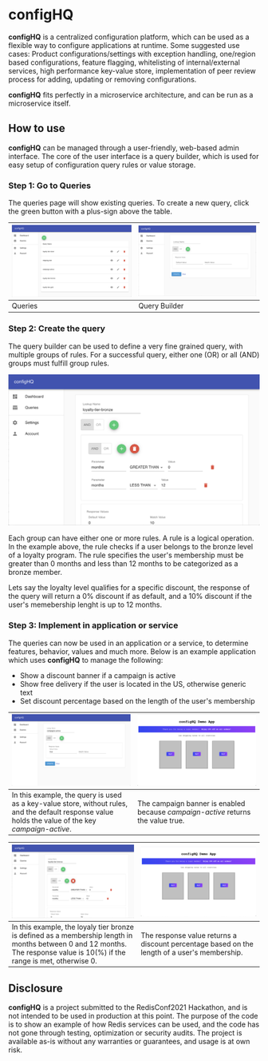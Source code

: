 # configHQ

**configHQ** is a centralized configuration platform, which can be used as a flexible way to configure applications at runtime. Some suggested use cases: Product configurations/settings with exception handling, one/region based configurations, feature flagging, whitelisting of internal/external services, high performance key-value store, implementation of peer review process for adding, updating or removing configurations.

**configHQ** fits perfectly in a microservice architecture, and can be run as a microservice itself.



## How to use
**configHQ** can be managed through a user-friendly, web-based admin interface. The core of the user interface is a query builder, which is used for easy setup of configuration query rules or value storage.

### Step 1: Go to Queries
The queries page will show existing queries. To create a new query, click the green button with a plus-sign above the table.



| ![Admin Page - Queries](images/Queries.png) | ![Admin Page - Query Builder](images/Query_blank.png) |
| ------------------------------------------- | ----------------------------------------------------- |
| Queries                                     | Query Builder                                         |

### Step 2: Create the query
The query builder can be used to define a very fine grained query, with multiple groups of rules. For a successful query, either one (OR) or all (AND) groups must fulfill group rules.


![Admin Page - Query](images/Query_example_2.png)

Each group can have either one or more rules. A rule is a logical operation. In the example above, the rule checks if a user belongs to the bronze level of a loyalty program. The rule specifies the user's membership must be greater than 0 months and less than 12 months to be categorized as a bronze member.

Lets say the loyalty level qualifies for a specific discount, the response of the query will return a 0% discount if as default, and a 10% discount if the user's memebership lenght is up to 12 months.  

### Step 3: Implement in application or service

The queries can now be used in an application or a service, to determine features, behavior, values and much more. Below is an example application which uses **configHQ** to manage the following:

- Show a discount banner if a campaign is active
- Show free delivery if the user is located in the US, otherwise generic text
- Set discount percentage based on the length of the user's membership

| ![Admin Page](images/Query_example_3.png) | ![Demo App](images/DemoApp_example_2.png) |
| ------------------------------------------- | ----------------------------------------------------- |
| In this example, the query is used as a key-value store, without rules, and the default response value holds the value of the key *campaign-active*. | The campaign banner is enabled because *campaign-active* returns the value true. |

| ![Admin Page](images/Query_example_2.png) | ![Demo App](images/DemoApp_example_2.png) |
| ------------------------------------------- | ----------------------------------------------------- |
| In this example, the loyaly tier bronze is defined as a membership length in months between 0 and 12 months. The response value is 10(%) if the range is met, otherwise 0. | The response value returns a discount percentage based on the length of a user's membership. |

## Disclosure   
**configHQ** is a project submitted to the RedisConf2021 Hackathon, and is not intended to be used in production at this point. The purpose of the code is to show an example of how Redis services can be used, and the code has not gone through testing, optimization or security audits. The project is available as-is without any warranties or guarantees, and usage is at own risk.
